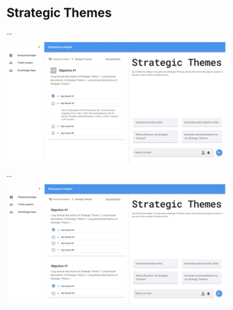 # Strategic Themes

...

![](../img/strategic-themes-detailed.png)

...

![](../img/strategic-themes-multiple.png)